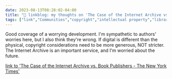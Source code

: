 ---date: 2023-08-13T08:28:02-04:00title: "🔗 linkblog: my thoughts on 'The Case of the Internet Archive vs. Book Publishers - The New York Times'"tags: ["link","Communities","copyright","intellectual property","libraries","fair use","Internet Archive","Brewster Kahle"]---Good coverage of a worrying development. I'm sympathetic to authors' worries here, but I also think they're wrong. If digital is different than the physical, copyright considerations need to be more generous, NOT stricter. The Internet Archive is an important service, and I'm worried about the future.   [link to 'The Case of the Internet Archive vs. Book Publishers - The New York Times'](https://www.nytimes.com/2023/08/13/business/media/internet-archive-emergency-lending-library.html)